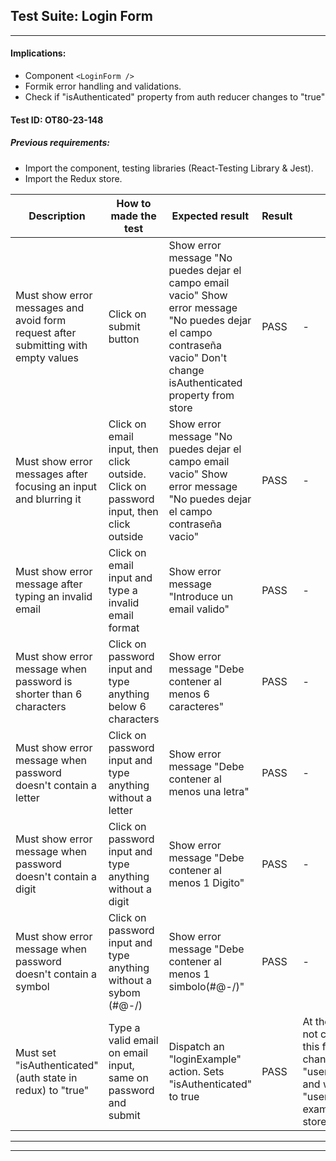 ## Test Suite:  Login Form 
----

#### Implications:
- Component ```<LoginForm />```
- Formik error handling and validations.
- Check if "isAuthenticated" property from auth reducer changes to "true" 

#### Test ID: OT80-23-148

##### Previous requirements:
- Import the component, testing libraries (React-Testing Library & Jest).
- Import the Redux store.


| Description | How to made the test | Expected result | Result | Comments |
| ------ | ------ | ------ | ------ | ------ |
| Must show error messages and avoid form request after submitting with empty values | Click on submit button | Show error message "No puedes dejar el campo email vacio" Show error message "No puedes dejar el campo contraseña vacio" Don't change isAuthenticated property from store | PASS | - |
| Must show error messages after focusing an input and blurring it | Click on email input, then click outside. Click on password input, then click outside | Show error message "No puedes dejar el campo email vacio" Show error message "No puedes dejar el campo contraseña vacio"  | PASS | - |
| Must show error message after typing an invalid email | Click on email input and type a invalid email format | Show error message "Introduce un email valido" | PASS | - |
| Must show error message when password is shorter than 6 characters | Click on password input and type anything below 6 characters | Show error message "Debe contener al menos 6 caracteres" | PASS | - |
| Must show error message when password doesn't contain a letter | Click on password input and type anything without a letter | Show error message "Debe contener al menos una letra" | PASS | - |
| Must show error message when password doesn't contain a digit | Click on password input and type anything without a digit | Show error message "Debe contener al menos 1 Digito" | PASS | - |
| Must show error message when password doesn't contain a symbol | Click on password input and type anything without a sybom (#@-/) | Show error message "Debe contener al menos 1 simbolo(#@-/)" | PASS | - |
| Must set "isAuthenticated" (auth state in redux) to "true" | Type a valid email on email input, same on password and submit | Dispatch an "loginExample" action. Sets "isAuthenticated" to true | PASS | At the moment API is not connected with this form. Submit will change "user.isAuthenticated" and will set "user.data" with example values in store  | 

-----
-----
